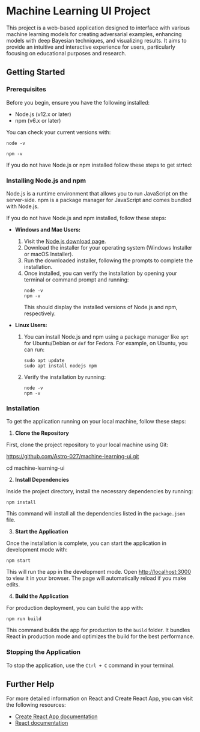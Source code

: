 # Machine Learning UI Project

This project is a web-based application designed to interface with various machine learning models for creating adversarial examples, enhancing models with deep Bayesian techniques, and visualizing results. It aims to provide an intuitive and interactive experience for users, particularly focusing on educational purposes and research.

## Getting Started

### Prerequisites

Before you begin, ensure you have the following installed:
- Node.js (v12.x or later)
- npm (v6.x or later)

You can check your current versions with:

`node -v`

`npm -v`

If you do not have Node.js or npm installed follow these steps to get strted:

### Installing Node.js and npm

Node.js is a runtime environment that allows you to run JavaScript on the server-side. npm is a package manager for JavaScript and comes bundled with Node.js.

If you do not have Node.js and npm installed, follow these steps:

- **Windows and Mac Users:**
  1. Visit the [Node.js download page](https://nodejs.org/en/download/).
  2. Download the installer for your operating system (Windows Installer or macOS Installer).
  3. Run the downloaded installer, following the prompts to complete the installation.
  4. Once installed, you can verify the installation by opening your terminal or command prompt and running:
     ```
     node -v
     npm -v
     ```
     This should display the installed versions of Node.js and npm, respectively.

- **Linux Users:**
  1. You can install Node.js and npm using a package manager like `apt` for Ubuntu/Debian or `dnf` for Fedora. For example, on Ubuntu, you can run:
     ```
     sudo apt update
     sudo apt install nodejs npm
     ```
  2. Verify the installation by running:
     ```
     node -v
     npm -v
     ```


### Installation

To get the application running on your local machine, follow these steps:

1. **Clone the Repository**

First, clone the project repository to your local machine using Git:

https://github.com/Astro-027/machine-learning-ui.git

cd machine-learning-ui


2. **Install Dependencies**

Inside the project directory, install the necessary dependencies by running:

`npm install`

This command will install all the dependencies listed in the `package.json` file.

3. **Start the Application**

Once the installation is complete, you can start the application in development mode with:

`npm start`

This will run the app in the development mode. Open [http://localhost:3000](http://localhost:3000) to view it in your browser. The page will automatically reload if you make edits.

4. **Build the Application**

For production deployment, you can build the app with:

`npm run build`


This command builds the app for production to the `build` folder. It bundles React in production mode and optimizes the build for the best performance.

### Stopping the Application

To stop the application, use the `Ctrl + C` command in your terminal.

## Further Help

For more detailed information on React and Create React App, you can visit the following resources:
- [Create React App documentation](https://facebook.github.io/create-react-app/docs/getting-started)
- [React documentation](https://reactjs.org/)

<!-- ## Contributing

We welcome contributions from the community. Please read our contributing guidelines before making a pull request.

## License

This project is licensed under the MIT License - see the [LICENSE.md](LICENSE.md) file for details. -->
